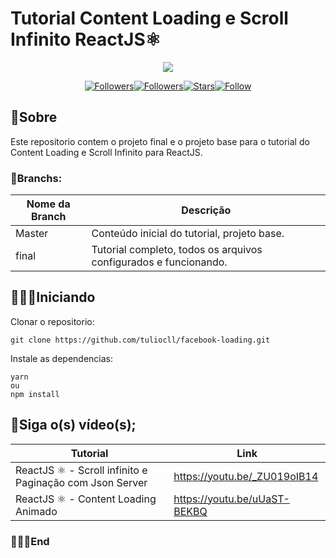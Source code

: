 # Tutorial Content Loading e Scroll Infinito ReactJS⚛️

<div align="center">

![](https://1.bp.blogspot.com/-pQgIZKCR_20/Xo57OAD7mYI/AAAAAAABARg/H1DwmPkBe2sKZJ9VhbwJgV8KCveWfpO8QCLcBGAsYHQ/s320/capa.png)

</div>

<div align="center">

[![Followers](https://img.shields.io/badge/Youtube-Inscreva--se-red)](http://youtube.com/tuliocalil)[![Followers](https://img.shields.io/github/followers/tuliocll?style=social)](https://github.com/tuliocll)[![Stars](https://img.shields.io/github/stars/tuliocll/sagres-bot?style=social)](#)[![Follow](https://img.shields.io/twitter/follow/tuliocalil?style=social)](https://twitter.com/BotSagres)

</div>

## 📖Sobre

Este repositorio contem o projeto final e o projeto base para o tutorial do Content Loading e Scroll Infinito para ReactJS.

### 🔀Branchs:

Nome da Branch  | Descrição
------------- | -------------
Master  | Conteúdo inicial do tutorial, projeto base.
final  | Tutorial completo, todos os arquivos configurados e funcionando.



## 👨🏿‍💻Iniciando

Clonar o repositorio:

```
git clone https://github.com/tuliocll/facebook-loading.git
```

Instale as dependencias:

```
yarn
ou
npm install
```

## 🎦Siga o(s) vídeo(s);

Tutorial  | Link
------------- | -------------
ReactJS ⚛️ - Scroll infinito e Paginação com Json Server  | https://youtu.be/_ZU019oIB14
ReactJS ⚛️ - Content Loading Animado  | https://youtu.be/uUaST-BEKBQ



### 🙅🏿‍♂️End
